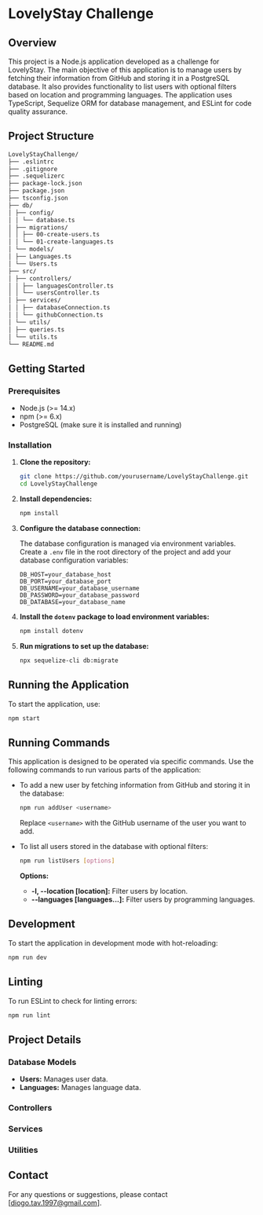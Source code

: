 # LovelyStay Challenge

## Overview

This project is a Node.js application developed as a challenge for LovelyStay. 
The main objective of this application is to manage users by fetching their 
information from GitHub and storing it in a PostgreSQL database. It also 
provides functionality to list users with optional filters based on location 
and programming languages. The application uses TypeScript, Sequelize ORM for 
database management, and ESLint for code quality assurance.

## Project Structure

```bash
LovelyStayChallenge/
├── .eslintrc
├── .gitignore
├── .sequelizerc
├── package-lock.json
├── package.json
├── tsconfig.json
├── db/
│ ├── config/
│ │ └── database.ts
│ ├── migrations/
│ │ ├── 00-create-users.ts
│ │ └── 01-create-languages.ts
│ └── models/
│ ├── Languages.ts
│ └── Users.ts
├── src/
│ ├── controllers/
│ │ ├── languagesController.ts
│ │ └── usersController.ts
│ ├── services/
│ │ ├── databaseConnection.ts
│ │ └── githubConnection.ts
│ └── utils/
│ ├── queries.ts
│ └── utils.ts
└── README.md
```

## Getting Started

### Prerequisites

- Node.js (>= 14.x)
- npm (>= 6.x)
- PostgreSQL (make sure it is installed and running)

### Installation

1. **Clone the repository:**

    ```bash
    git clone https://github.com/yourusername/LovelyStayChallenge.git
    cd LovelyStayChallenge
    ```

2. **Install dependencies:**

    ```bash
    npm install
    ```

3. **Configure the database connection:**

    The database configuration is managed via environment variables. Create a 
    `.env` file in the root directory of the project and add your database 
    configuration variables:

    ```plaintext
    DB_HOST=your_database_host
    DB_PORT=your_database_port
    DB_USERNAME=your_database_username
    DB_PASSWORD=your_database_password
    DB_DATABASE=your_database_name
    ```

4. **Install the `dotenv` package to load environment variables:**

    ```bash
    npm install dotenv
    ```

5. **Run migrations to set up the database:**

    ```bash
    npx sequelize-cli db:migrate
    ```

## Running the Application

To start the application, use:

```bash
npm start
```

## Running Commands

This application is designed to be operated via specific commands. Use the
following commands to run various parts of the application:

- To add a new user by fetching information from GitHub and storing it in the
database:

    ```bash
    npm run addUser <username>
    ```

    Replace `<username>` with the GitHub username of the user you want to add.

- To list all users stored in the database with optional filters:

    ```bash
    npm run listUsers [options]
    ```

    **Options:**
    - **-l, --location [location]:** Filter users by location.
    - **--languages [languages...]:** Filter users by programming languages.

## Development

To start the application in development mode with hot-reloading:

```bash
npm run dev
```

## Linting

To run ESLint to check for linting errors:

```bash
npm run lint
```

## Project Details

### Database Models

- **Users:** Manages user data.
- **Languages:** Manages language data.

### Controllers


### Services


### Utilities


## Contact

For any questions or suggestions, please contact [diogo.tav.1997@gmail.com].